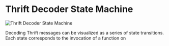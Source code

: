 Thrift Decoder State Machine
============================

![Thrift Decoder State Machine](thrift_state_machine.svg)

Decoding Thrift messages can be visualized as a series of state
transitions. Each state corresponds to the invocation of a function on
